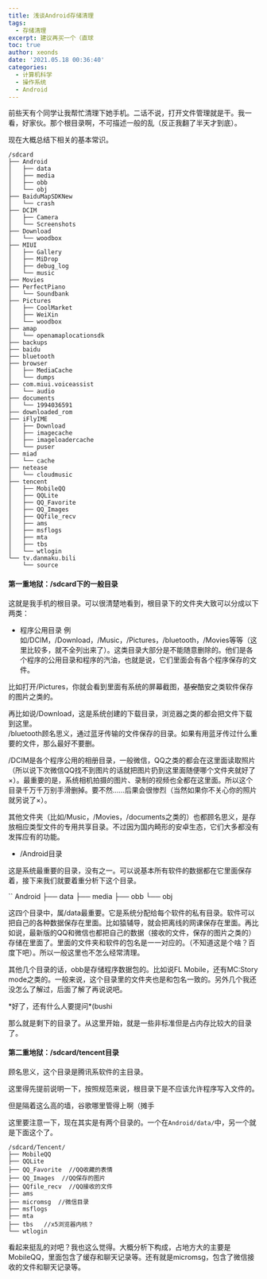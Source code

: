 ```yaml
---
title: 浅谈Android存储清理
tags:
  - 存储清理
excerpt: 建议再买一个（直球
toc: true
author: xeonds
date: '2021.05.18 00:36:40'
categories:
  - 计算机科学
  - 操作系统
  - Android
---
```

前些天有个同学让我帮忙清理下她手机。二话不说，打开文件管理就是干。我一看，好家伙。那个根目录啊，不可描述一般的乱（反正我翻了半天才到底）。

现在大概总结下相关的基本常识。

```
/sdcard
├── Android
│   ├── data
│   ├── media
│   ├── obb
│   └── obj
├── BaiduMapSDKNew
│   └── crash
├── DCIM
│   ├── Camera
│   └── Screenshots
├── Download
│   └── woodbox
├── MIUI
│   ├── Gallery
│   ├── MiDrop
│   ├── debug_log
│   └── music
├── Movies
├── PerfectPiano
│   └── Soundbank
├── Pictures
│   ├── CoolMarket
│   ├── WeiXin
│   └── woodbox
├── amap
│   └── openamaplocationsdk
├── backups
├── baidu
├── bluetooth
├── browser
│   ├── MediaCache
│   └── dumps
├── com.miui.voiceassist
│   └── audio
├── documents
│   └── 1994036591
├── downloaded_rom
├── iFlyIME
│   ├── Download
│   ├── imagecache
│   ├── imageloadercache
│   └── puser
├── miad
│   └── cache
├── netease
│   └── cloudmusic
├── tencent
│   ├── MobileQQ
│   ├── QQLite
│   ├── QQ_Favorite
│   ├── QQ_Images
│   ├── QQfile_recv
│   ├── ams
│   ├── msflogs
│   ├── mta
│   ├── tbs
│   └── wtlogin
└── tv.danmaku.bili
    └── source
```

#### 第一重地狱：/sdcard下的一般目录

这就是我手机的根目录。可以很清楚地看到，根目录下的文件夹大致可以分成以下两类：

* 程序公用目录
例如/DCIM，/Download，/Music，/Pictures，/bluetooth，/Movies等等（这里比较多，就不全列出来了）。这类目录大部分是不能随意删除的。他们是各个程序的公用目录和程序的汽油，也就是说，它们里面会有各个程序保存的文件。  

比如打开/Pictures，你就会看到里面有系统的屏幕截图，~~基安~~酷安之类软件保存的图片之类的。  

再比如说/Download，这是系统创建的下载目录，浏览器之类的都会把文件下载到这里。  
/bluetooth顾名思义，通过蓝牙传输的文件保存的目录。如果有用蓝牙传过什么重要的文件，那么最好不要删。  

/DCIM是各个程序公用的相册目录，一般微信，QQ之类的都会在这里面读取照片（所以说下次微信QQ找不到图片的话就把图片扔到这里面随便哪个文件夹就好了×）。最重要的是，系统相机拍摄的图片、录制的视频也全都在这里面。所以这个目录千万千万别手滑删掉。要不然……后果会很惨烈（当然如果你不关心你的照片就另说了×）。  

其他文件夹（比如/Music，/Movies，/documents之类的）也都顾名思义，是存放相应类型文件的专用共享目录。不过因为国内畸形的安卓生态，它们大多都没有发挥应有的功能。  

* /Android目录  

这是系统最重要的目录，没有之一。可以说基本所有软件的数据都在它里面保存着，接下来我们就要着重分析下这个目录。  

``
Android
├── data
├── media
├── obb
└── obj

这四个目录中，属/data最重要。它是系统分配给每个软件的私有目录。软件可以把自己的各种数据保存在里面。比如猿辅导，就会把离线的网课保存在里面。再比如说，最新版的QQ和微信也都把自己的数据（接收的文件，保存的图片之类的）存储在里面了。里面的文件夹和软件的包名是一一对应的。（不知道这是个啥？百度下吧）。所以一般这里也不怎么经常清理。  

其他几个目录的话，obb是存储程序数据包的。比如说FL Mobile，还有MC:Story mode之类的。一般来说，这个目录里的文件夹也是和包名一致的。另外几个我还没怎么了解过，后面了解了再说说吧。

\*好了，还有什么人要提问\*(bushi

那么就是剩下的目录了。从这里开始，就是一些非标准但是占内存比较大的目录了。

#### 第二重地狱：/sdcard/tencent目录  

顾名思义，这个目录是腾讯系软件的主目录。  

这里得先提前说明一下，按照规范来说，根目录下是不应该允许程序写入文件的。  

但是隔着这么高的墙，谷歌哪里管得上啊（摊手

这里要注意一下，现在其实是有两个目录的。一个在`Android/data/`中，另一个就是下面这个了。

```
/sdcard/Tencent/
├── MobileQQ
├── QQLite
├── QQ_Favorite  //QQ收藏的表情
├── QQ_Images  //QQ保存的图片
├── QQfile_recv  //QQ接收的文件
├── ams
├── micromsg  //微信目录
├── msflogs
├── mta
├── tbs   //x5浏览器内核？
└── wtlogin
```

看起来挺乱的对吧？我也这么觉得。大概分析下构成，占地方大的主要是MobileQQ，里面包含了缓存和聊天记录等。还有就是micromsg，包含了微信接收的文件和聊天记录等。
